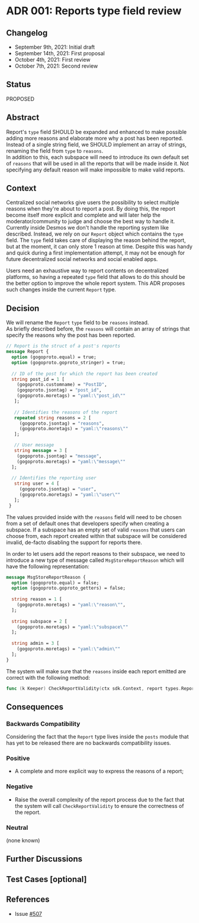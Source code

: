 # ADR 001: Reports type field review

## Changelog

- September 9th, 2021: Initial draft
- September 14th, 2021: First proposal
- October 4th, 2021: First review
- October 7th, 2021: Second review

## Status

PROPOSED

## Abstract

Report's `type` field SHOULD be expanded and enhanced to make possible adding 
more reasons and elaborate more why a post has been reported. Instead of a single string field, 
we SHOULD implement an array of strings, renaming the field from `type` to `reasons`.  
In addition to this, each subspace will need to introduce its own default set of `reasons` that will be 
used in all the reports that will be made inside it. Not specifying any default reason will make impossible to 
make valid reports.

## Context

Centralized social networks give users the possibility to select multiple reasons when they're about to report a post.
By doing this, the report become itself more explicit and complete and will later help the moderator/community to judge and choose the best
way to handle it. 
Currently inside Desmos we don't handle the reporting system like described. Instead, we rely on our `Report` object 
which contains the `type` field. The `type` field takes care of displaying the reason behind the report, but at the moment,
it can only store 1 reason at time. Despite this was handy and quick during a first implementation attempt, it
may not be enough for future decentralized social networks and social enabled apps.  

Users need an exhaustive way to report contents on decentralized platforms, so having a repeated `type` field that allows
to do this should be the better option to improve the whole report system. This ADR proposes such changes inside the current
`Report` type.

## Decision

We will rename the `Report` `type` field to be `reasons` instead.  
As briefly described before, the `reasons` will contain an array of strings that specify the reasons why the post has been reported.

```protobuf
// Report is the struct of a post's reports
message Report {
  option (gogoproto.equal) = true;
  option (gogoproto.goproto_stringer) = true;
  
  // ID of the post for which the report has been created
  string post_id = 1 [
    (gogoproto.customname) = "PostID",
    (gogoproto.jsontag) = "post_id",
    (gogoproto.moretags) = "yaml:\"post_id\""
   ];
  
   // Identifies the reasons of the report
   repeated string reasons = 2 [ 
     (gogoproto.jsontag) = "reasons", 
     (gogoproto.moretags) = "yaml:\"reasons\"" 
   ];

   // User message
   string message = 3 [
    (gogoproto.jsontag) = "message",
    (gogoproto.moretags) = "yaml:\"message\""
  ];
   
  // Identifies the reporting user
   string user = 4 [ 
     (gogoproto.jsontag) = "user", 
     (gogoproto.moretags) = "yaml:\"user\"" 
   ];
 }
```

The values provided inside with the `reasons` field will need to be chosen from a set of default ones that developers specify
when creating a subspace. If a subspace has an empty set of valid `reasons` that users can choose from, each report 
created within that subspace will be considered invalid, de-facto disabling the support for reports there.

In order to let users add the report reasons to their subspace, we need to introduce a new
type of message called `MsgStoreReportReason` which will have the following representation:
```protobuf
message MsgStoreReportReason {
  option (gogoproto.equal) = false;
  option (gogoproto.goproto_getters) = false;
  
  string reason = 1 [
    (gogoproto.moretags) = "yaml:\"reason\"",
  ];
  
  string subspace = 2 [
    (gogoproto.moretags) = "yaml:\"subspace\""
  ];
  
  string admin = 3 [
    (gogoproto.moretags) = "yaml:\"admin\""
  ];
}
```

The system will make sure that the `reasons` inside each report emitted are correct with the following method:
```go
func (k Keeper) CheckReportValidity(ctx sdk.Context, report types.Report) error
```

## Consequences

### Backwards Compatibility

Considering the fact that the `Report` type lives inside the `posts` module that has yet to be released there are
no backwards compatibility issues.

### Positive

* A complete and more explicit way to express the reasons of a report;

### Negative

* Raise the overall complexity of the report process due to the fact that the system
  will call `CheckReportValidity` to ensure the correctness of the report.

### Neutral

(none known)

## Further Discussions

## Test Cases [optional]

## References

- Issue [#507](https://github.com/desmos-labs/desmos/issues/507)